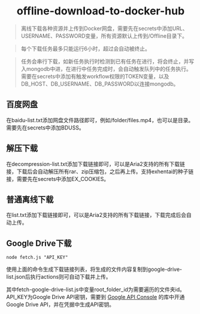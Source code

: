 <h1 align="center">offline-download-to-docker-hub</h1>

> 离线下载各种资源并上传到Docker网盘，需要先在secrets中添加URL、USERNAME、PASSWORD变量，所有资源默认上传到/Offline目录下。

> 每个下载任务最多只能运行6小时，超过会自动被终止。

> 任务会串行下载，如新任务执行时检测到已有任务在进行，将会终止，并写入mongodb中进，在进行中任务完成时，会自动触发队列中的任务执行。需要在secrets中添加有触发workflow权限的TOKEN变量，以及DB_HOST、DB_USERNAME、DB_PASSWORD以连接mongodb。

## 百度网盘
在baidu-list.txt添加网盘文件路径即可，例如/folder/files.mp4，也可以是目录。需要先在secrets中添加BDUSS。

## 解压下载
在decompression-list.txt添加下载链接即可，可以是Aria2支持的所有下载链接，下载后会自动解压所有rar、zip压缩包，之后再上传。支持exhentai的种子链接，需要先在secrets中添加EX_COOKIES。

## 普通离线下载
在list.txt添加下载链接即可，可以是Aria2支持的所有下载链接，下载完成后会自动上传。

## Google Drive下载
```
node fetch.js "API_KEY"
```
使用上面的命令生成下载链接列表，将生成的文件内容复制到google-drive-list.json后执行actions则可自动下载并上传。

其中fetch-google-drive-list.js中变量root_folder_id为需要遍历的文件夹id。API_KEY为Google Drive API密钥，需要到 [Google API Console](https://console.cloud.google.com/apis/dashboard) 的库中开通Google Drive API，并在凭据中生成API密钥。

